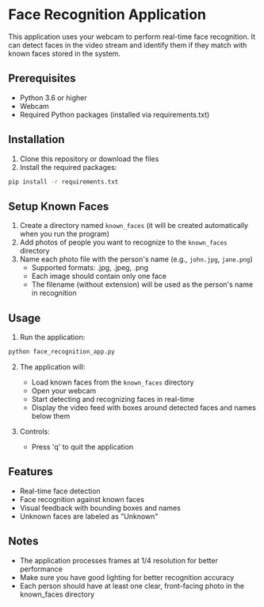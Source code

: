 # Face Recognition Application

This application uses your webcam to perform real-time face recognition. It can detect faces in the video stream and identify them if they match with known faces stored in the system.

## Prerequisites

- Python 3.6 or higher
- Webcam
- Required Python packages (installed via requirements.txt)

## Installation

1. Clone this repository or download the files
2. Install the required packages:
```bash
pip install -r requirements.txt
```

## Setup Known Faces

1. Create a directory named `known_faces` (it will be created automatically when you run the program)
2. Add photos of people you want to recognize to the `known_faces` directory
3. Name each photo file with the person's name (e.g., `john.jpg`, `jane.png`)
   - Supported formats: .jpg, .jpeg, .png
   - Each image should contain only one face
   - The filename (without extension) will be used as the person's name in recognition

## Usage

1. Run the application:
```bash
python face_recognition_app.py
```

2. The application will:
   - Load known faces from the `known_faces` directory
   - Open your webcam
   - Start detecting and recognizing faces in real-time
   - Display the video feed with boxes around detected faces and names below them

3. Controls:
   - Press 'q' to quit the application

## Features

- Real-time face detection
- Face recognition against known faces
- Visual feedback with bounding boxes and names
- Unknown faces are labeled as "Unknown"

## Notes

- The application processes frames at 1/4 resolution for better performance
- Make sure you have good lighting for better recognition accuracy
- Each person should have at least one clear, front-facing photo in the known_faces directory 